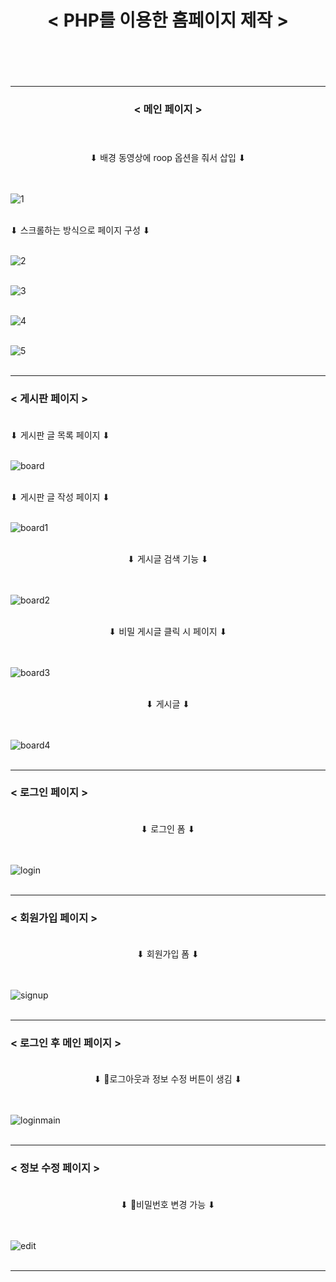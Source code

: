 # <center> < PHP를 이용한 홈페이지 제작 > </center>  <br><br>
  
---
  
### <center>< 메인 페이지 ></center>  <br><br>
  
<center> ⬇︎ 배경 동영상에 roop 옵션을 줘서 삽입 ⬇︎ </center>  <br><br>
  
![1](https://github.com/mapoalaba/1-2-HomePage-assignment/assets/108310158/a0f024be-1547-4ff4-8876-e0e312bb6f6a)  <br><br>
  
⬇︎ 스크롤하는 방식으로 페이지 구성 ⬇︎    <br><br>
  
![2](https://github.com/mapoalaba/1-2-HomePage-assignment/assets/108310158/65c11546-cb8c-499b-abac-41861d1ee959)  <br><br>
  
![3](https://github.com/mapoalaba/1-2-HomePage-assignment/assets/108310158/39488099-b893-442b-a345-d20212fde7a8)  <br><br>
  
![4](https://github.com/mapoalaba/1-2-HomePage-assignment/assets/108310158/ab7a1a01-38e9-48dc-afda-fdef835191d0)  <br><br>
  
![5](https://github.com/mapoalaba/1-2-HomePage-assignment/assets/108310158/1ca4b745-63df-4566-b7c4-5b4e80465e8d)  <br><br>
  
---
  
### < 게시판 페이지 >  <br><br>
  
⬇︎ 게시판 글 목록 페이지 ⬇︎  <br><br>
  
![board](https://github.com/mapoalaba/1-2-HomePage-assignment/assets/108310158/ee305f75-ec8a-40de-be86-f16c30a3e284)  <br><br>
  
⬇︎ 게시판 글 작성 페이지 ⬇︎  <br><br>
  
![board1](https://github.com/mapoalaba/1-2-HomePage-assignment/assets/108310158/34b68480-3be3-4970-a7a0-12b783ace165)  <br><br>
  
<center> ⬇︎ 게시글 검색 기능 ⬇︎ </center>  <br><br>
  
![board2](https://github.com/mapoalaba/1-2-HomePage-assignment/assets/108310158/f79f604d-fa12-4fdf-bd72-97ce1eb284c1)  <br><br>
  
<center> ⬇︎ 비밀 게시글 클릭 시 페이지 ⬇︎ </center>  <br><br>
  
![board3](https://github.com/mapoalaba/1-2-HomePage-assignment/assets/108310158/388a4dfd-f4b2-4a50-8515-625cc8ee553f)  <br><br>  
  
<center> ⬇︎ 게시글 ⬇︎ </center>  <br><br>
  
![board4](https://github.com/mapoalaba/1-2-HomePage-assignment/assets/108310158/cc607c2f-39e1-4d51-bca0-dfe135e5d7f2)  <br><br>  

---

### < 로그인 페이지 >  <br><br>  

<center> ⬇︎ 로그인 폼 ⬇︎ </center>  <br><br>

![login](https://github.com/mapoalaba/1-2-HomePage-assignment/assets/108310158/9b75c0bb-3e03-4713-8501-cbdedd306637)  <br><br>  

---

### < 회원가입 페이지 >  <br><br>

<center> ⬇︎ 회원가입 폼 ⬇︎ </center>  <br><br>

![signup](https://github.com/mapoalaba/1-2-HomePage-assignment/assets/108310158/ca14dfbd-0e2b-4888-8e90-5517a4824a1f)  <br><br>  

---

### < 로그인 후 메인 페이지 > <br><br>

<center> ⬇︎ 로그아웃과 정보 수정 버튼이 생김 ⬇︎ </center>  <br><br>

![loginmain](https://github.com/mapoalaba/1-2-HomePage-assignment/assets/108310158/633c0293-c5d7-4898-89d9-dc307dd606c6) <br><br>

---

### < 정보 수정 페이지 > <br><br>

<center> ⬇︎ 비밀번호 변경 가능 ⬇︎ </center>  <br><br>

![edit](https://github.com/mapoalaba/1-2-HomePage-assignment/assets/108310158/e3a68043-6d64-4c2d-8616-1d5779996342)  <br><br>

---



